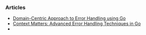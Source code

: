 ### Articles
- [Domain-Centric Approach to Error Handling using Go](https://medium.com/@oberonus/domain-centric-approach-to-error-handling-using-go-golang-e8340147959d)
- [Context Matters: Advanced Error Handling Techniques in Go](https://medium.com/@oberonus/context-matters-advanced-error-handling-techniques-in-go-b470f763c7ec)
- 